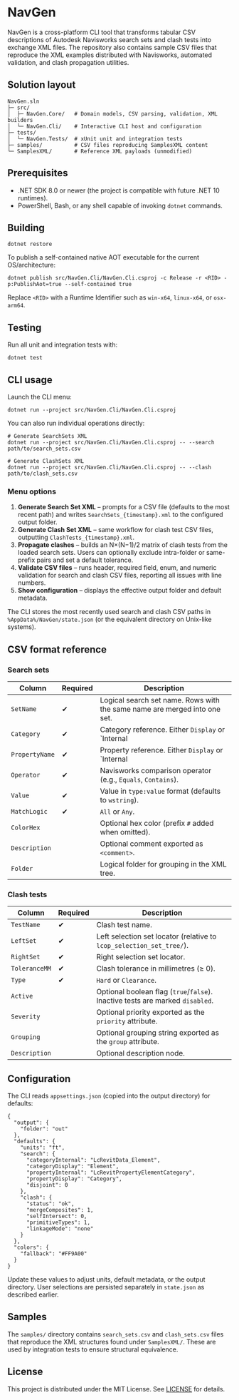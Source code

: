 # NavGen

NavGen is a cross-platform CLI tool that transforms tabular CSV descriptions of Autodesk Navisworks search sets and clash tests into exchange XML files. The repository also contains sample CSV files that reproduce the XML examples distributed with Navisworks, automated validation, and clash propagation utilities.

## Solution layout

```
NavGen.sln
├─ src/
│  ├─ NavGen.Core/   # Domain models, CSV parsing, validation, XML builders
│  └─ NavGen.Cli/    # Interactive CLI host and configuration
├─ tests/
│  └─ NavGen.Tests/  # xUnit unit and integration tests
├─ samples/          # CSV files reproducing SamplesXML content
└─ SamplesXML/       # Reference XML payloads (unmodified)
```

## Prerequisites

* .NET SDK 8.0 or newer (the project is compatible with future .NET 10 runtimes).
* PowerShell, Bash, or any shell capable of invoking `dotnet` commands.

## Building

```
dotnet restore
```

To publish a self-contained native AOT executable for the current OS/architecture:

```
dotnet publish src/NavGen.Cli/NavGen.Cli.csproj -c Release -r <RID> -p:PublishAot=true --self-contained true
```

Replace `<RID>` with a Runtime Identifier such as `win-x64`, `linux-x64`, or `osx-arm64`.

## Testing

Run all unit and integration tests with:

```
dotnet test
```

## CLI usage

Launch the CLI menu:

```
dotnet run --project src/NavGen.Cli/NavGen.Cli.csproj
```

You can also run individual operations directly:

```
# Generate SearchSets XML
dotnet run --project src/NavGen.Cli/NavGen.Cli.csproj -- --search path/to/search_sets.csv

# Generate ClashSets XML
dotnet run --project src/NavGen.Cli/NavGen.Cli.csproj -- --clash path/to/clash_sets.csv
```

### Menu options

1. **Generate Search Set XML** – prompts for a CSV file (defaults to the most recent path) and writes `SearchSets_{timestamp}.xml` to the configured output folder.
2. **Generate Clash Set XML** – same workflow for clash test CSV files, outputting `ClashTests_{timestamp}.xml`.
3. **Propagate clashes** – builds an N×(N−1)/2 matrix of clash tests from the loaded search sets. Users can optionally exclude intra-folder or same-prefix pairs and set a default tolerance.
4. **Validate CSV files** – runs header, required field, enum, and numeric validation for search and clash CSV files, reporting all issues with line numbers.
5. **Show configuration** – displays the effective output folder and default metadata.

The CLI stores the most recently used search and clash CSV paths in `%AppData%/NavGen/state.json` (or the equivalent directory on Unix-like systems).

## CSV format reference

### Search sets

| Column        | Required | Description                                                                 |
|---------------|----------|-----------------------------------------------------------------------------|
| `SetName`     | ✔        | Logical search set name. Rows with the same name are merged into one set.   |
| `Category`    | ✔        | Category reference. Either `Display` or `Internal|Display` form.            |
| `PropertyName`| ✔        | Property reference. Either `Display` or `Internal|Display` form.            |
| `Operator`    | ✔        | Navisworks comparison operator (e.g., `Equals`, `Contains`).               |
| `Value`       | ✔        | Value in `type:value` format (defaults to `wstring`).                       |
| `MatchLogic`  | ✔        | `All` or `Any`.                                                             |
| `ColorHex`    |          | Optional hex color (prefix `#` added when omitted).                         |
| `Description` |          | Optional comment exported as `<comment>`.                                  |
| `Folder`      |          | Logical folder for grouping in the XML tree.                               |

### Clash tests

| Column         | Required | Description                                                             |
|----------------|----------|-------------------------------------------------------------------------|
| `TestName`     | ✔        | Clash test name.                                                         |
| `LeftSet`      | ✔        | Left selection set locator (relative to `lcop_selection_set_tree/`).    |
| `RightSet`     | ✔        | Right selection set locator.                                            |
| `ToleranceMM`  | ✔        | Clash tolerance in millimetres (≥ 0).                                    |
| `Type`         | ✔        | `Hard` or `Clearance`.                                                   |
| `Active`       |          | Optional boolean flag (`true`/`false`). Inactive tests are marked `disabled`. |
| `Severity`     |          | Optional priority exported as the `priority` attribute.                  |
| `Grouping`     |          | Optional grouping string exported as the `group` attribute.              |
| `Description`  |          | Optional description node.                                               |

## Configuration

The CLI reads `appsettings.json` (copied into the output directory) for defaults:

```
{
  "output": {
    "folder": "out"
  },
  "defaults": {
    "units": "ft",
    "search": {
      "categoryInternal": "LcRevitData_Element",
      "categoryDisplay": "Element",
      "propertyInternal": "LcRevitPropertyElementCategory",
      "propertyDisplay": "Category",
      "disjoint": 0
    },
    "clash": {
      "status": "ok",
      "mergeComposites": 1,
      "selfIntersect": 0,
      "primitiveTypes": 1,
      "linkageMode": "none"
    }
  },
  "colors": {
    "fallback": "#FF9A00"
  }
}
```

Update these values to adjust units, default metadata, or the output directory. User selections are persisted separately in `state.json` as described earlier.

## Samples

The `samples/` directory contains `search_sets.csv` and `clash_sets.csv` files that reproduce the XML structures found under `SamplesXML/`. These are used by integration tests to ensure structural equivalence.

## License

This project is distributed under the MIT License. See [LICENSE](LICENSE) for details.
